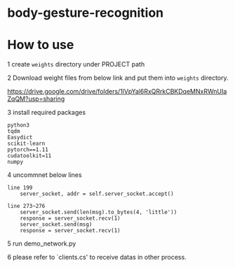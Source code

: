 # body-gesture-recognition




# How to use


1 create `weights` directory under PROJECT path

2 Download weight files from below link and put them into `weights` directory.

https://drive.google.com/drive/folders/1lVpYal6RxQRrkCBKDqeMNxRWnUIaZqQM?usp=sharing



3 install required packages
```
python3
tqdm
Easydict
scikit-learn
pytorch==1.11
cudatoolkit=11
numpy
```

4 uncommnet below lines
```
line 199
    server_socket, addr = self.server_socket.accept()

line 273~276
    server_socket.send(len(msg).to_bytes(4, 'little'))
    response = server_socket.recv(1)
    server_socket.send(msg)
    response = server_socket.recv(1)

```

5 run demo_network.py


6 please refer to `clients.cs' to receive datas in other process.
